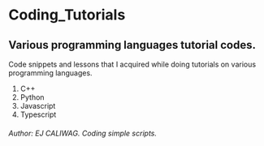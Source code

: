 # Coding_Tutorials
## Various programming languages tutorial codes.

Code snippets and lessons that I acquired while doing tutorials on various programming languages.
1. C++
2. Python
3. Javascript
4. Typescript

###### Author: *EJ CALIWAG*. Coding simple scripts.
